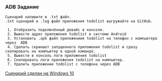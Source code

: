 ### ADB Задание

```
Сценарий напишите в .txt файл.
.txt сценарий и .log файл приложения todolist выгружайте на GitHub.

 1. Отобразить подключённый девайс в консоли.
 2. Вывести адрес приложения todolist в системе Android
 3. Установить .apk файл приложениия todolist на телефон с компьютера через  ADB
 4. Сделать скриншот запущенного приложения todolist и сразу скопировать на компьютер в одной команде.
 5. Вывести в консоль логи приложения todolist
 6. Скопировать логи приложения todolist на компьютер.
 7. Удалить приложение todolist с телефона через ADB

```

[Сценарий сделан на Windows 10](https://github.com/KlimentsiLiakhavets/ADB)
